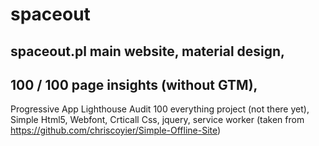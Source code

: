 # spaceout
## spaceout.pl main website, material design, 
## 100 / 100 page insights (without GTM),
Progressive App Lighthouse Audit 100 everything project (not there yet),
Simple Html5, Webfont, Crticall Css, jquery, service worker (taken from https://github.com/chriscoyier/Simple-Offline-Site)    


